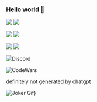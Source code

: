 ### Hello world 👋

![](https://img.shields.io/badge/OS-Linux-FCC624?style=flat&logo=linux&logoColor=white)
![](https://img.shields.io/badge/OS-Windows-0078D6?style=flat&logo=windows&logoColor=white)

![](https://img.shields.io/badge/Editor-Rider-000000?style=flat&logo=rider&logoColor=white)
![](https://img.shields.io/badge/Editor-CLion-000000?style=flat&logo=clion&logoColor=white)

![](https://img.shields.io/badge/Code-CSharp-239120?style=flat&logo=c-sharp&logoColor=white)
![](https://img.shields.io/badge/Code-C++-00599C?style=flat&logo=cplusplus&logoColor=white)


![Discord](https://img.shields.io/badge/Discord-Paranoia%233819-blue?style=for-the-badge&logo=discord&logoColor=white)


![CodeWars](https://www.codewars.com/users/love%20you/badges/large)

definitely not generated by chatgpt


![Joker Gif](https://media.tenor.com/-xRDIW-F-6QAAAAC/joker-pixelart-joker.gif))
